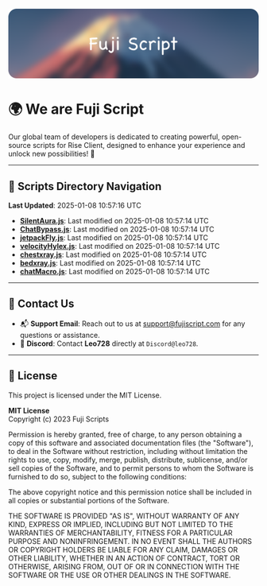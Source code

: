 ![Banner](.github/b.webp)

# 🌍 **We are Fuji Script**

Our global team of developers is dedicated to creating powerful, open-source scripts for Rise Client, designed to enhance your experience and unlock new possibilities! 🌟

---
<!-- SCRIPTS_NAVIGATION_START -->
## 📂 **Scripts Directory Navigation**

**Last Updated**: 2025-01-08 10:57:16 UTC

- **[SilentAura.js](scripts/SilentAura.js)**: Last modified on 2025-01-08 10:57:14 UTC
- **[ChatBypass.js](scripts/ChatBypass.js)**: Last modified on 2025-01-08 10:57:14 UTC
- **[jetpackFly.js](scripts/jetpackFly.js)**: Last modified on 2025-01-08 10:57:14 UTC
- **[velocityHylex.js](scripts/velocityHylex.js)**: Last modified on 2025-01-08 10:57:14 UTC
- **[chestxray.js](scripts/chestxray.js)**: Last modified on 2025-01-08 10:57:14 UTC
- **[bedxray.js](scripts/bedxray.js)**: Last modified on 2025-01-08 10:57:14 UTC
- **[chatMacro.js](scripts/chatMacro.js)**: Last modified on 2025-01-08 10:57:14 UTC

<!-- SCRIPTS_NAVIGATION_END -->

---

## 💬 **Contact Us**  
- 📬 **Support Email**: Reach out to us at [support@fujiscript.com](mailto:support@fujiscript.com) for any questions or assistance.  
- 💬 **Discord**: Contact **Leo728** directly at `Discord@leo728`.

---

## 📜 **License**

This project is licensed under the MIT License.  

**MIT License**  
Copyright (c) 2023 Fuji Scripts  

Permission is hereby granted, free of charge, to any person obtaining a copy of this software and associated documentation files (the "Software"), to deal in the Software without restriction, including without limitation the rights to use, copy, modify, merge, publish, distribute, sublicense, and/or sell copies of the Software, and to permit persons to whom the Software is furnished to do so, subject to the following conditions:  

The above copyright notice and this permission notice shall be included in all copies or substantial portions of the Software.  

THE SOFTWARE IS PROVIDED "AS IS", WITHOUT WARRANTY OF ANY KIND, EXPRESS OR IMPLIED, INCLUDING BUT NOT LIMITED TO THE WARRANTIES OF MERCHANTABILITY, FITNESS FOR A PARTICULAR PURPOSE AND NONINFRINGEMENT. IN NO EVENT SHALL THE AUTHORS OR COPYRIGHT HOLDERS BE LIABLE FOR ANY CLAIM, DAMAGES OR OTHER LIABILITY, WHETHER IN AN ACTION OF CONTRACT, TORT OR OTHERWISE, ARISING FROM, OUT OF OR IN CONNECTION WITH THE SOFTWARE OR THE USE OR OTHER DEALINGS IN THE SOFTWARE.  
